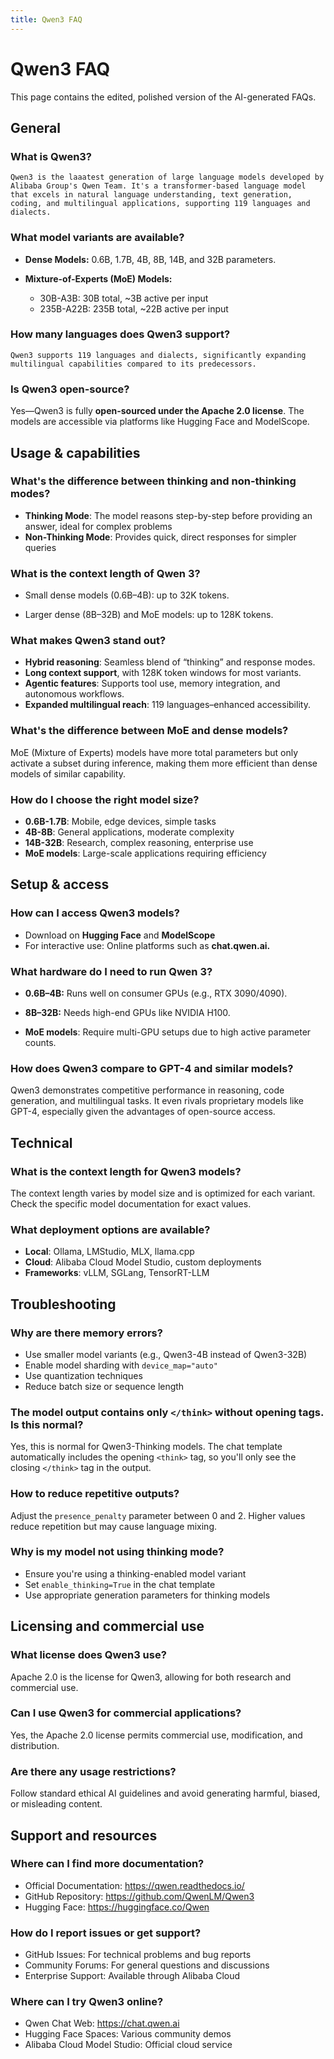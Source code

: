 ```yaml
---
title: Qwen3 FAQ
---
```


# Qwen3 FAQ
This page contains the edited, polished version of the AI-generated FAQs.


## General

### What is Qwen3?

    Qwen3 is the laaatest generation of large language models developed by Alibaba Group's Qwen Team. It's a transformer-based language model that excels in natural language understanding, text generation, coding, and multilingual applications, supporting 119 languages and dialects.

### What model variants are available?
 - **Dense Models:** 0.6B, 1.7B, 4B, 8B, 14B, and 32B parameters.

- **Mixture-of-Experts (MoE) Models:** 
    - 30B-A3B: 30B total, ~3B active per input
    - 235B-A22B: 235B total, ~22B active per input

### How many languages does Qwen3 support?

    Qwen3 supports 119 languages and dialects, significantly expanding multilingual capabilities compared to its predecessors.


### Is Qwen3 open-source?

Yes—Qwen3 is fully **open-sourced under the Apache 2.0 license**. The models are accessible via platforms like Hugging Face and ModelScope.




## Usage & capabilities 

### What's the difference between thinking and non-thinking modes?
- **Thinking Mode**: The model reasons step-by-step before providing an answer, ideal for complex problems
- **Non-Thinking Mode**: Provides quick, direct responses for simpler queries



### What is the context length of Qwen 3?

- Small dense models (0.6B–4B): up to 32K tokens.

- Larger dense (8B–32B) and MoE models: up to 128K tokens.


### What makes Qwen3 stand out?
* **Hybrid reasoning**: Seamless blend of “thinking” and response modes.
* **Long context support**, with 128K token windows for most variants.
* **Agentic features**: Supports tool use, memory integration, and autonomous workflows.
* **Expanded multilingual reach**: 119 languages–enhanced accessibility.


### What's the difference between MoE and dense models?
MoE (Mixture of Experts) models have more total parameters but only activate a subset during inference, making them more efficient than dense models of similar capability.

### How do I choose the right model size?
- **0.6B-1.7B**: Mobile, edge devices, simple tasks
- **4B-8B**: General applications, moderate complexity
- **14B-32B**: Research, complex reasoning, enterprise use
- **MoE models**: Large-scale applications requiring efficiency




## Setup & access

### How can I access Qwen3 models?

* Download on **Hugging Face** and **ModelScope**
* For interactive use: Online platforms such as **chat.qwen.ai.**

### What hardware do I need to run Qwen 3?
- **0.6B–4B:** Runs well on consumer GPUs (e.g., RTX 3090/4090).

- **8B–32B:** Needs high-end GPUs like NVIDIA H100.

- **MoE models**: Require multi-GPU setups due to high active parameter counts.


### How does Qwen3 compare to GPT-4 and similar models?

Qwen3 demonstrates competitive performance in reasoning, code generation, and multilingual tasks. It even rivals proprietary models like GPT-4, especially given the advantages of open-source access.



## Technical 

### What is the context length for Qwen3 models?
The context length varies by model size and is optimized for each variant. Check the specific model documentation for exact values.



### What deployment options are available?
- **Local**: Ollama, LMStudio, MLX, llama.cpp
- **Cloud**: Alibaba Cloud Model Studio, custom deployments
- **Frameworks**: vLLM, SGLang, TensorRT-LLM

## Troubleshooting

### Why are there memory errors?
- Use smaller model variants (e.g., Qwen3-4B instead of Qwen3-32B)
- Enable model sharding with `device_map="auto"`
- Use quantization techniques
- Reduce batch size or sequence length

### The model output contains only `</think>` without opening tags. Is this normal?
Yes, this is normal for Qwen3-Thinking models. The chat template automatically includes the opening `<think>` tag, so you'll only see the closing `</think>` tag in the output.

### How to reduce repetitive outputs?
Adjust the `presence_penalty` parameter between 0 and 2. Higher values reduce repetition but may cause language mixing.

### Why is my model not using thinking mode?
- Ensure you're using a thinking-enabled model variant
- Set `enable_thinking=True` in the chat template
- Use appropriate generation parameters for thinking models



## Licensing and commercial use

### What license does Qwen3 use?
Apache 2.0 is the license for Qwen3, allowing for both research and commercial use.

### Can I use Qwen3 for commercial applications?
Yes, the Apache 2.0 license permits commercial use, modification, and distribution.

### Are there any usage restrictions?
Follow standard ethical AI guidelines and avoid generating harmful, biased, or misleading content.



## Support and resources

### Where can I find more documentation?
- Official Documentation: https://qwen.readthedocs.io/
- GitHub Repository: https://github.com/QwenLM/Qwen3
- Hugging Face: https://huggingface.co/Qwen

### How do I report issues or get support?
- GitHub Issues: For technical problems and bug reports
- Community Forums: For general questions and discussions
- Enterprise Support: Available through Alibaba Cloud

### Where can I try Qwen3 online?
- Qwen Chat Web: https://chat.qwen.ai
- Hugging Face Spaces: Various community demos
- Alibaba Cloud Model Studio: Official cloud service
